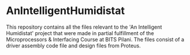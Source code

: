 # AnIntelligentHumidistat
This repository contains all the files relevant to the 'An Intelligent Humidistat' project that were made in partial fulfillment of the Microprocessors &amp; Interfacing Course at BITS Pilani. The files consist of a driver assembly code file and design files from Proteus.
